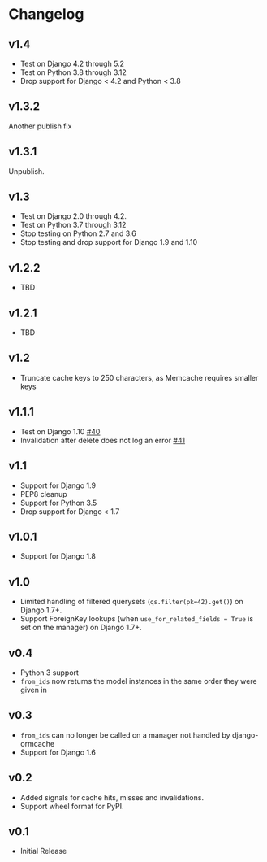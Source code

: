 Changelog
=========

v1.4
----

* Test on Django 4.2 through 5.2
* Test on Python 3.8 through 3.12
* Drop support for Django < 4.2 and Python < 3.8


v1.3.2
----

Another publish fix

v1.3.1
----

Unpublish.

v1.3
----

* Test on Django 2.0 through 4.2.
* Test on Python 3.7 through 3.12
* Stop testing on Python 2.7 and 3.6
* Stop testing and drop support for Django 1.9 and 1.10

v1.2.2
----

* TBD

v1.2.1
----

* TBD

v1.2
----

* Truncate cache keys to 250 characters, as Memcache requires smaller keys

v1.1.1
------

* Test on Django 1.10 [#40](https://github.com/educreations/django-ormcache/pull/40)
* Invalidation after delete does not log an error [#41](https://github.com/educreations/django-ormcache/pull/41)

v1.1
------

* Support for Django 1.9
* PEP8 cleanup
* Support for Python 3.5
* Drop support for Django < 1.7

v1.0.1
------

* Support for Django 1.8

v1.0
----

* Limited handling of filtered querysets (`qs.filter(pk=42).get()`) on Django 1.7+.
* Support ForeignKey lookups (when `use_for_related_fields = True` is set on the manager) on Django 1.7+.

v0.4
----

* Python 3 support
* `from_ids` now returns the model instances in the same order they were given in

v0.3
----

* `from_ids` can no longer be called on a manager not handled by django-ormcache
* Support for Django 1.6

v0.2
----

* Added signals for cache hits, misses and invalidations.
* Support wheel format for PyPI.

v0.1
----

* Initial Release

